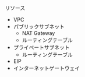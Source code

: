リソース
- VPC
- パブリックサブネット
  - NAT Gateway
  - ルーティングテーブル
- プライベートサブネット
  - ルーティングテーブル
- EIP
- インターネットゲートウェイ